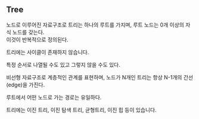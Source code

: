 ## Tree

노드로 이루어진 자료구조로 트리는 하나의 루트를 가지며, 루트 노드는 0개 이상의 자식 노드를 갖는다.  
이것이 반복적으로 정의된다.

  
트리에는 사이클이 존재하지 않습니다.

특정 순서로 나열될 수도 있고 그렇지 않을 수도 있다.



      
비선형 자료구조로 계층적인 관계를 표현하며, 노드가 N개인 트리는 항상 N-1개의 간선(edge)을 가진다.  



루트에서 어떤 노드로 가는 경로는 유일하다.

트리에는 이진 트리, 이진 탐색 트리, 균형트리, 이진 힙 등이 있습니다.
